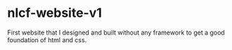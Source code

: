 # nlcf-website-v1
First website that I designed and built without any framework to get a good foundation of html and css.
